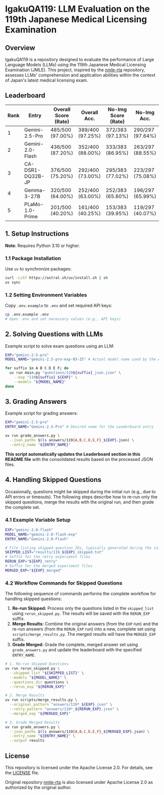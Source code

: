 # IgakuQA119: LLM Evaluation on the 119th Japanese Medical Licensing Examination

## Overview

IgakuQA119 is a repository designed to evaluate the performance of Large Language Models (LLMs) using the 119th Japanese Medical Licensing Examination (JMLE). This project, inspired by the [nmle-rta](https://github.com/iKora128/nmle-rta/tree/main) repository, assesses LLMs' comprehension and application abilities within the context of Japan's latest medical licensing exam.

## Leaderboard

<!-- LEADERBOARD_START -->

| Rank | Entry | Overall Score (Rate) | Overall Acc. | No-Img Score (Rate) | No-Img Acc. |
|------|------|---------------------|-------------|--------------------|------------|
| 1 | Gemini-2.5-Pro | 485/500 (97.00%) | 389/400 (97.25%) | 372/383 (97.13%) | 290/297 (97.64%) |
| 2 | Gemini-2.0-Flash | 436/500 (87.20%) | 352/400 (88.00%) | 333/383 (86.95%) | 263/297 (88.55%) |
| 3 | CA-DSR1-DQ32B-JP | 376/500 (75.20%) | 292/400 (73.00%) | 295/383 (77.02%) | 223/297 (75.08%) |
| 4 | Gemma-3-27B | 320/500 (64.00%) | 252/400 (63.00%) | 252/383 (65.80%) | 196/297 (65.99%) |
| 5 | PLaMo-1.0-Prime | 201/500 (40.20%) | 161/400 (40.25%) | 153/383 (39.95%) | 119/297 (40.07%) |

<!-- LEADERBOARD_END -->

## 1. Setup Instructions

**Note**: Requires Python 3.10 or higher.

### 1.1 Package Installation

Use `uv` to synchronize packages:

```bash
curl -LsSf https://astral.sh/uv/install.sh | sh
uv sync
```

### 1.2 Setting Environment Variables

Copy `.env.example` to `.env` and set required API keys:

```bash
cp .env.example .env
# Open .env and set necessary values (e.g., API keys)
```

## 2. Solving Questions with LLMs

Example script to solve exam questions using an LLM:

```bash
EXP="gemini-2.5-pro"
MODEL_NAME="gemini-2.5-pro-exp-03-25" # Actual model name used by the API

for suffix in A B C D E F; do
  uv run main.py "questions/119${suffix}_json.json" \
    --exp "119${suffix}_${EXP}" \
    --models "${MODEL_NAME}"
done
```

## 3. Grading Answers

Example script for grading answers:

```bash
EXP="gemini-2.5-pro"
ENTRY_NAME="Gemini-2.5-Pro" # Desired name for the Leaderboard entry

uv run grade_answers.py \
  --json_paths $(ls answers/119{A,B,C,D,E,F}_${EXP}.json) \
  --entry_name "${ENTRY_NAME}"
```

**This script automatically updates the Leaderboard section in this README file** with the consolidated results based on the processed JSON files.

## 4. Handling Skipped Questions

Occasionally, questions might be skipped during the initial run (e.g., due to API errors or timeouts). The following steps describe how to re-run only the skipped questions, merge the results with the original run, and then grade the complete set.

### 4.1 Example Variable Setup

```bash
EXP="gemini-2.0-flash"
MODEL_NAME="gemini-2.0-flash-exp"
ENTRY_NAME="Gemini-2.0-Flash"

# File listing skipped question IDs, typically generated during the initial run
SKIPPED_LIST="results/119_${EXP}_skipped.txt"
# Suffix for the retry experiment files
RERUN_EXP="${EXP}_retry"
# Suffix for the merged experiment files
MERGED_EXP="${EXP}_merged"
```

### 4.2 Workflow Commands for Skipped Questions

The following sequence of commands performs the complete workflow for handling skipped questions:
1.  **Re-run Skipped:** Process only the questions listed in the `skipped_list` using `rerun_skipped.py`. The results will be saved with the `RERUN_EXP` suffix.
2.  **Merge Results:** Combine the original answers (from the `EXP` run) and the re-run answers (from the `RERUN_EXP` run) into a new, complete set using `scripts/merge_results.py`. The merged results will have the `MERGED_EXP` suffix.
3.  **Grade Merged:** Grade the complete, merged answer set using `grade_answers.py` and update the leaderboard with the specified `ENTRY_NAME`.

```bash
# 1. Re-run Skipped Questions
uv run rerun_skipped.py \
  --skipped_list "${SKIPPED_LIST}" \
  --models "${MODEL_NAME}" \
  --questions_dir questions \
  --rerun_exp "${RERUN_EXP}"

# 2. Merge Results
uv run scripts/merge_results.py \
  --original_pattern "answers/119*_${EXP}.json" \
  --retry_pattern "answers/119*_${RERUN_EXP}.json" \
  --merged_exp "${MERGED_EXP}"

# 3. Grade Merged Results
uv run grade_answers.py \
  --json_paths $(ls answers/119{A,B,C,D,E,F}_${MERGED_EXP}.json) \
  --entry_name "${ENTRY_NAME}" \
  --output results
```

## License

This repository is licensed under the Apache License 2.0. For details, see the [LICENSE](LICENSE) file.

Original repository [nmle-rta](https://github.com/iKora128/nmle-rta/tree/main) is also licensed under Apache License 2.0 as authorized by the original author.
